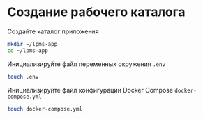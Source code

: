 # Создание рабочего каталога

Создайте каталог приложения

``` sh
mkdir ~/lpms-app
cd ~/lpms-app
```

Инициализируйте файл переменных окружения `.env`

``` sh
touch .env
```

Инициализируйте файл конфигурации Docker Compose `docker-compose.yml`

``` sh
touch docker-compose.yml
```